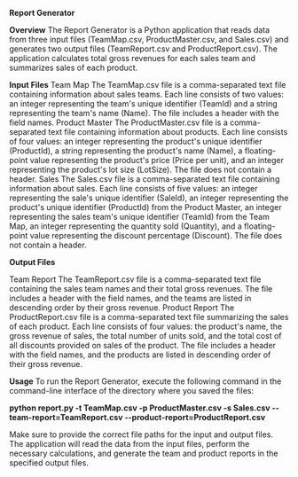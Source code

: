 **Report Generator**

**Overview**
The Report Generator is a Python application that reads data from three input files (TeamMap.csv, ProductMaster.csv, and Sales.csv) and generates two output files (TeamReport.csv and ProductReport.csv). The application calculates total gross revenues for each sales team and summarizes sales of each product.

**Input Files**
Team Map
The TeamMap.csv file is a comma-separated text file containing information about sales teams. Each line consists of two values: an integer representing the team's unique identifier (TeamId) and a string representing the team's name (Name). The file includes a header with the field names.
Product Master
The ProductMaster.csv file is a comma-separated text file containing information about products. Each line consists of four values: an integer representing the product's unique identifier (ProductId), a string representing the product's name (Name), a floating-point value representing the product's price (Price per unit), and an integer representing the product's lot size (LotSize). The file does not contain a header.
Sales
The Sales.csv file is a comma-separated text file containing information about sales. Each line consists of five values: an integer representing the sale's unique identifier (SaleId), an integer representing the product's unique identifier (ProductId) from the Product Master, an integer representing the sales team's unique identifier (TeamId) from the Team Map, an integer representing the quantity sold (Quantity), and a floating-point value representing the discount percentage (Discount). The file does not contain a header.

**Output Files**

Team Report
The TeamReport.csv file is a comma-separated text file containing the sales team names and their total gross revenues. The file includes a header with the field names, and the teams are listed in descending order by their gross revenue.
Product Report
The ProductReport.csv file is a comma-separated text file summarizing the sales of each product. Each line consists of four values: the product's name, the gross revenue of sales, the total number of units sold, and the total cost of all discounts provided on sales of the product. The file includes a header with the field names, and the products are listed in descending order of their gross revenue.

**Usage**
To run the Report Generator, execute the following command in the command-line interface of the directory where you saved the files:

**python report.py -t TeamMap.csv -p ProductMaster.csv -s Sales.csv --team-report=TeamReport.csv --product-report=ProductReport.csv**

Make sure to provide the correct file paths for the input and output files. The application will read the data from the input files, perform the necessary calculations, and generate the team and product reports in the specified output files.
